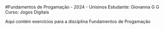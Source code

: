#Fundamentos de Progamação - 2024 - Unisinos
Estudante: Giovanna G G
Curso: Jogos Digitais

Aqui contém exercícios para a disciplina Fundamentos de Progamação
